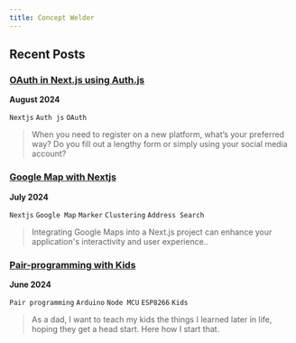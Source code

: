 ```yaml
---
title: Concept Welder
---
```

## Recent Posts

### [OAuth in Next.js using Auth.js]({{site.baseurl}}/2024/06/24/next-js-auth-js.html)
**August 2024**

`Nextjs` `Auth js` `OAuth` 
> When you need to register on a new platform, what’s your preferred way? Do you fill out a lengthy form or simply using your social media account?

### [Google Map with Nextjs]({{site.baseurl}}/2024/04/24/google-map-nextjs.html)
**July 2024**

`Nextjs` `Google Map` `Marker` `Clustering` `Address Search` 
> Integrating Google Maps into a Next.js project can enhance your application's interactivity and user experience..

### [Pair-programming with Kids]({{site.baseurl}}/2024/05/24/pair-programming-with-kids.html)
**June 2024**

`Pair programming` `Arduino` `Node MCU` `ESP8266` `Kids` 
> As a dad, I want to teach my kids the things I learned later in life, hoping they get a head start. Here how I start that.

